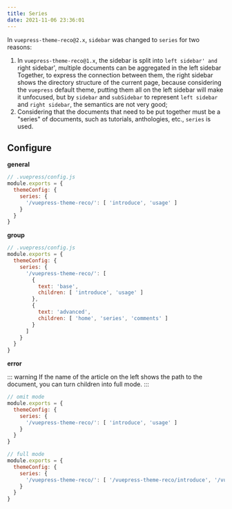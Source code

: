 ```yaml
---
title: Series
date: 2021-11-06 23:36:01
---
```


In `vuepress-theme-reco@2.x`, `sidebar` was changed to `series` for two reasons:

1. In `vuepress-theme-reco@1.x`, the sidebar is split into `left sidebar' and `right sidebar', multiple documents can be aggregated in the left sidebar Together, to express the connection between them, the right sidebar shows the directory structure of the current page, because considering the `vuepress` default theme, putting them all on the left sidebar will make it unfocused, but by `sidebar` and `subSidebar` to represent `left sidebar` and `right sidebar`, the semantics are not very good;
2. Considering that the documents that need to be put together must be a "series" of documents, such as tutorials, anthologies, etc., `series` is used.

## Configure

**general**

``` js
// .vuepress/config.js
module.exports = {
  themeConfig: {
    series: {
      '/vuepress-theme-reco/': [ 'introduce', 'usage' ]
    }
  }
}
```

**group**

```js
// .vuepress/config.js
module.exports = {
  themeConfig: {
    series: {
      '/vuepress-theme-reco/': [
        {
          text: 'base',
          children: [ 'introduce', 'usage' ]
        },
        {
          text: 'advanced',
          children: [ 'home', 'series', 'comments' ]
        }
      ]
    }
  }
}
```

**error**

::: warning
If the name of the article on the left shows the path to the document, you can turn children into full mode.
:::

```js
// omit mode
module.exports = {
  themeConfig: {
    series: {
      '/vuepress-theme-reco/': [ 'introduce', 'usage' ]
    }
  }
}

// full mode
module.exports = {
  themeConfig: {
    series: {
      '/vuepress-theme-reco/': [ '/vuepress-theme-reco/introduce', '/vuepress-theme-reco/usage' ]
    }
  }
}
```
